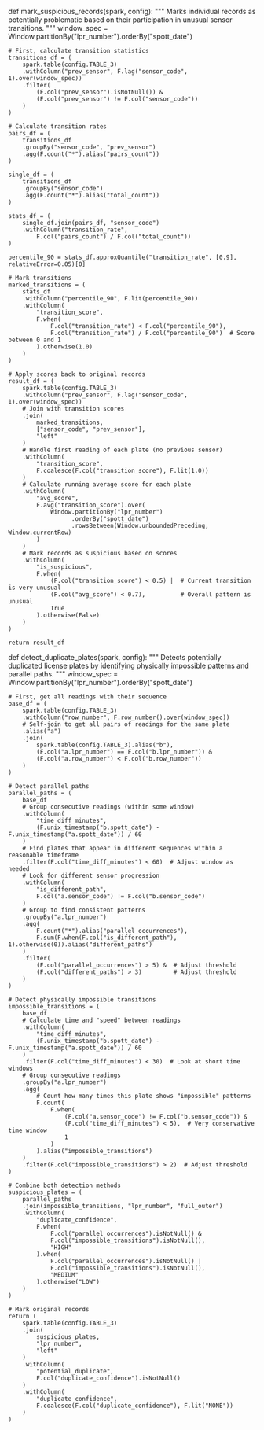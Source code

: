 
def mark_suspicious_records(spark, config):
    """
    Marks individual records as potentially problematic based on their participation 
    in unusual sensor transitions.
    """
    window_spec = Window.partitionBy("lpr_number").orderBy("spott_date")
    
    # First, calculate transition statistics
    transitions_df = (
        spark.table(config.TABLE_3)
        .withColumn("prev_sensor", F.lag("sensor_code", 1).over(window_spec))
        .filter(
            (F.col("prev_sensor").isNotNull()) &
            (F.col("prev_sensor") != F.col("sensor_code"))
        )
    )
    
    # Calculate transition rates
    pairs_df = (
        transitions_df
        .groupBy("sensor_code", "prev_sensor")
        .agg(F.count("*").alias("pairs_count"))
    )
    
    single_df = (
        transitions_df
        .groupBy("sensor_code")
        .agg(F.count("*").alias("total_count"))
    )
    
    stats_df = (
        single_df.join(pairs_df, "sensor_code")
        .withColumn("transition_rate", 
            F.col("pairs_count") / F.col("total_count"))
    )
    
    percentile_90 = stats_df.approxQuantile("transition_rate", [0.9], relativeError=0.05)[0]
    
    # Mark transitions
    marked_transitions = (
        stats_df
        .withColumn("percentile_90", F.lit(percentile_90))
        .withColumn(
            "transition_score",
            F.when(
                F.col("transition_rate") < F.col("percentile_90"),
                F.col("transition_rate") / F.col("percentile_90")  # Score between 0 and 1
            ).otherwise(1.0)
        )
    )
    
    # Apply scores back to original records
    result_df = (
        spark.table(config.TABLE_3)
        .withColumn("prev_sensor", F.lag("sensor_code", 1).over(window_spec))
        # Join with transition scores
        .join(
            marked_transitions,
            ["sensor_code", "prev_sensor"],
            "left"
        )
        # Handle first reading of each plate (no previous sensor)
        .withColumn(
            "transition_score",
            F.coalesce(F.col("transition_score"), F.lit(1.0))
        )
        # Calculate running average score for each plate
        .withColumn(
            "avg_score",
            F.avg("transition_score").over(
                Window.partitionBy("lpr_number")
                      .orderBy("spott_date")
                      .rowsBetween(Window.unboundedPreceding, Window.currentRow)
            )
        )
        # Mark records as suspicious based on scores
        .withColumn(
            "is_suspicious",
            F.when(
                (F.col("transition_score") < 0.5) |  # Current transition is very unusual
                (F.col("avg_score") < 0.7),          # Overall pattern is unusual
                True
            ).otherwise(False)
        )
    )
    
    return result_df




def detect_duplicate_plates(spark, config):
    """
    Detects potentially duplicated license plates by identifying physically impossible patterns
    and parallel paths.
    """
    window_spec = Window.partitionBy("lpr_number").orderBy("spott_date")
    
    # First, get all readings with their sequence
    base_df = (
        spark.table(config.TABLE_3)
        .withColumn("row_number", F.row_number().over(window_spec))
        # Self-join to get all pairs of readings for the same plate
        .alias("a")
        .join(
            spark.table(config.TABLE_3).alias("b"),
            (F.col("a.lpr_number") == F.col("b.lpr_number")) &
            (F.col("a.row_number") < F.col("b.row_number"))
        )
    )
    
    # Detect parallel paths
    parallel_paths = (
        base_df
        # Group consecutive readings (within some window)
        .withColumn(
            "time_diff_minutes",
            (F.unix_timestamp("b.spott_date") - F.unix_timestamp("a.spott_date")) / 60
        )
        # Find plates that appear in different sequences within a reasonable timeframe
        .filter(F.col("time_diff_minutes") < 60)  # Adjust window as needed
        # Look for different sensor progression
        .withColumn(
            "is_different_path",
            F.col("a.sensor_code") != F.col("b.sensor_code")
        )
        # Group to find consistent patterns
        .groupBy("a.lpr_number")
        .agg(
            F.count("*").alias("parallel_occurrences"),
            F.sum(F.when(F.col("is_different_path"), 1).otherwise(0)).alias("different_paths")
        )
        .filter(
            (F.col("parallel_occurrences") > 5) &  # Adjust threshold
            (F.col("different_paths") > 3)         # Adjust threshold
        )
    )
    
    # Detect physically impossible transitions
    impossible_transitions = (
        base_df
        # Calculate time and "speed" between readings
        .withColumn(
            "time_diff_minutes",
            (F.unix_timestamp("b.spott_date") - F.unix_timestamp("a.spott_date")) / 60
        )
        .filter(F.col("time_diff_minutes") < 30)  # Look at short time windows
        # Group consecutive readings
        .groupBy("a.lpr_number")
        .agg(
            # Count how many times this plate shows "impossible" patterns
            F.count(
                F.when(
                    (F.col("a.sensor_code") != F.col("b.sensor_code")) &
                    (F.col("time_diff_minutes") < 5),  # Very conservative time window
                    1
                )
            ).alias("impossible_transitions")
        )
        .filter(F.col("impossible_transitions") > 2)  # Adjust threshold
    )
    
    # Combine both detection methods
    suspicious_plates = (
        parallel_paths
        .join(impossible_transitions, "lpr_number", "full_outer")
        .withColumn(
            "duplicate_confidence",
            F.when(
                F.col("parallel_occurrences").isNotNull() &
                F.col("impossible_transitions").isNotNull(),
                "HIGH"
            ).when(
                F.col("parallel_occurrences").isNotNull() |
                F.col("impossible_transitions").isNotNull(),
                "MEDIUM"
            ).otherwise("LOW")
        )
    )
    
    # Mark original records
    return (
        spark.table(config.TABLE_3)
        .join(
            suspicious_plates,
            "lpr_number",
            "left"
        )
        .withColumn(
            "potential_duplicate",
            F.col("duplicate_confidence").isNotNull()
        )
        .withColumn(
            "duplicate_confidence",
            F.coalesce(F.col("duplicate_confidence"), F.lit("NONE"))
        )
    )
